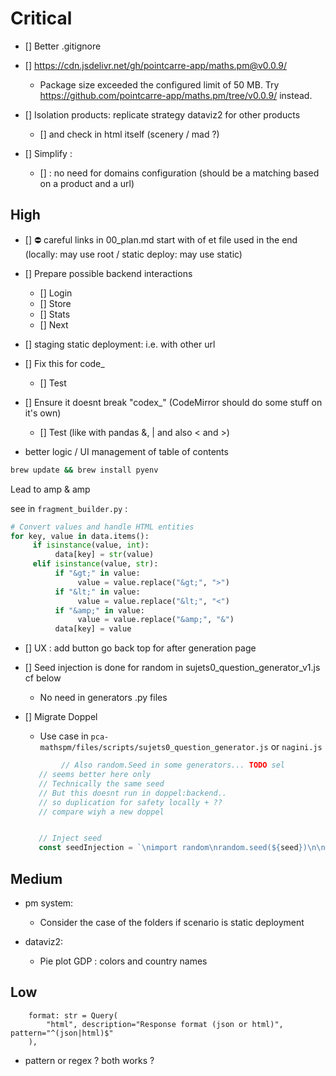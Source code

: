 


# Critical


- [] Better .gitignore


- [] https://cdn.jsdelivr.net/gh/pointcarre-app/maths.pm@v0.0.9/
     - Package size exceeded the configured limit of 50 MB. Try https://github.com/pointcarre-app/maths.pm/tree/v0.0.9/ instead.

- [] Isolation products: replicate strategy dataviz2 for other products 
     - [] and check in html itself (scenery / mad ?)


- [] Simplify :
     - [] : no need for domains configuration (should be a matching based on a product and a url) 



## High 

- [] ⛔️ careful links in 00_plan.md start with  of  et file used in the end (locally: may use root / static deploy: may use static)

- [] Prepare possible backend interactions
     - [] Login
     - [] Store
     - [] Stats
     - [] Next



- [] staging static deployment: i.e. with other url 

- []  Fix this for code_
     - [] Test
- [] Ensure it doesnt break "codex_" (CodeMirror should do some stuff on it's own)
     - [] Test (like with pandas &, | and also < and >)


- better logic / UI management of table of contents

```bash
brew update && brew install pyenv
```
Lead to amp & amp


see in `fragment_builder.py` : 


```python
# Convert values and handle HTML entities
for key, value in data.items():
     if isinstance(value, int):
          data[key] = str(value)
     elif isinstance(value, str):
          if "&gt;" in value:
               value = value.replace("&gt;", ">")
          if "&lt;" in value:
               value = value.replace("&lt;", "<")
          if "&amp;" in value:
               value = value.replace("&amp;", "&")
          data[key] = value

```


- [] UX : add button go back top for after generation page

- [] Seed injection is done for random in sujets0_question_generator_v1.js cf below
     - No need in generators .py files

- [] Migrate Doppel
     - Use case in `pca-mathspm/files/scripts/sujets0_question_generator.js` or `nagini.js` 
     ```js
             // Also random.Seed in some generators... TODO sel
        // seems better here only
        // Technically the same seed
        // But this doesnt run in doppel:backend..
        // so duplication for safety locally + ?? 
        // compare wiyh a new doppel


        // Inject seed
        const seedInjection = `\nimport random\nrandom.seed(${seed})\n\n# Override the default SEED\nimport teachers.defaults\nteachers.defaults.SEED = ${seed}\n\n`;
     ```



## Medium



- pm system:
     - Consider the case of the folders if scenario is static deployment

- dataviz2:
     - Pie plot GDP : colors and country names





## Low

```
    format: str = Query(
        "html", description="Response format (json or html)", pattern="^(json|html)$"
    ),
```

- pattern or regex ? both works ?